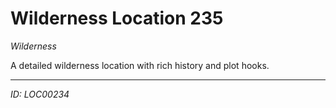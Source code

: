 # Wilderness Location 235

*Wilderness*

A detailed wilderness location with rich history and plot hooks.

---
*ID: LOC00234*